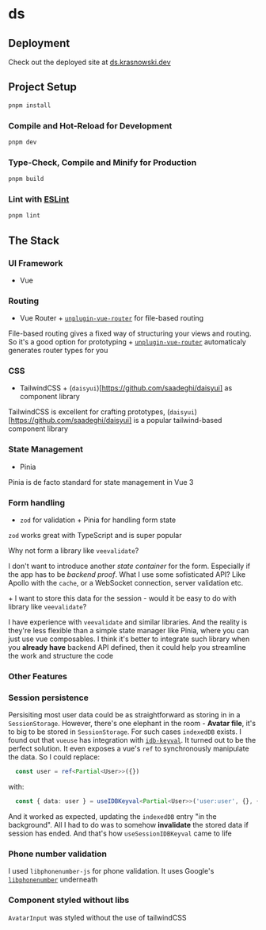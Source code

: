 # ds

## Deployment

Check out the deployed site at [ds.krasnowski.dev](https://ds.krasnowski.dev/)

## Project Setup

```sh
pnpm install
```

### Compile and Hot-Reload for Development

```sh
pnpm dev
```

### Type-Check, Compile and Minify for Production

```sh
pnpm build
```

### Lint with [ESLint](https://eslint.org/)

```sh
pnpm lint
```

## The Stack

### UI Framework

- Vue

### Routing

- Vue Router + [`unplugin-vue-router`](https://github.com/posva/unplugin-vue-router) for file-based routing

File-based routing gives a fixed way of structuring your views and routing.
So it's a good option for prototyping + [`unplugin-vue-router`](https://github.com/posva/unplugin-vue-router) automaticaly generates router types for you

### CSS

- TailwindCSS + (`daisyui`)[https://github.com/saadeghi/daisyui] as component library

TailwindCSS is excellent for crafting prototypes, (`daisyui`)[https://github.com/saadeghi/daisyui] is a popular tailwind-based component library

### State Management

- Pinia

Pinia is de facto standard for state management in Vue 3

### Form handling

- `zod` for validation + Pinia for handling form state

`zod` works great with TypeScript and is super popular

Why not form a library like `veevalidate`?

I don't want to introduce another _state container_ for the form.
Especially if the app has to be _backend proof_. What I use some sofisticated API?
Like Apollo with the `cache`, or a WebSocket connection, server validation etc.

\+ I want to store this data for the session - would it be easy to do with library like `veevalidate`?

I have experience with `veevalidate` and similar libraries.
And the reality is they're less flexible than a simple state manager like Pinia,
where you can just use vue composables.
I think it's better to integrate such library when you **already have** backend API defined,
then it could help you streamline the work and structure the code

### Other Features

### Session persistence

Persisiting most user data could be as straightforward as storing in in a `SessionStorage`.
However, there's one elephant in the room - **Avatar file**, it's to big to be stored in `SessionStorage`.
For such cases `indexedDB` exists. I found out that `vueuse` has integration with [`idb-keyval`](https://github.com/jakearchibald/idb-keyval#readme).
It turned out to be the perfect solution. It even exposes a vue's `ref` to synchronously manipulate the data. So I could replace:

```typescript
  const user = ref<Partial<User>>({})
```

with:

```typescript
  const { data: user } = useIDBKeyval<Partial<User>>('user:user', {}, { deep: true })
```

And it worked as expected, updating the `indexedDB` entry "in the background".
All I had to do was to somehow **invalidate** the stored data if session has ended. 
And that's how `useSessionIDBKeyval` came to life

### Phone number validation

I used `libphonenumber-js` for phone validation. It uses Google's [`libphonenumber`](https://github.com/google/libphonenumber) underneath

### Component styled without libs

`AvatarInput` was styled without the use of tailwindCSS
